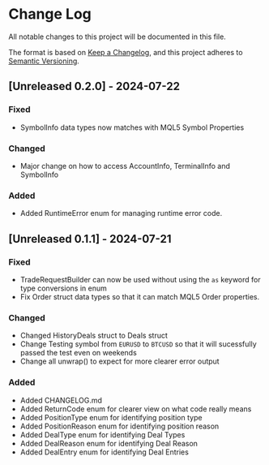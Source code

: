 # Change Log

All notable changes to this project will be documented in this file.

The format is based on [Keep a Changelog](https://keepachangelog.com/en/1.1.0/),
and this project adheres to [Semantic Versioning](https://semver.org/spec/v2.0.0.html).

## [Unreleased 0.2.0] - 2024-07-22

### Fixed
- SymbolInfo data types now matches with MQL5 Symbol Properties

### Changed
- Major change on how to access AccountInfo, TerminalInfo and SymbolInfo

### Added
- Added RuntimeError enum for managing runtime error code.

## [Unreleased 0.1.1] - 2024-07-21

### Fixed
- TradeRequestBuilder can now be used without using the `as` keyword for type conversions in enum
- Fix Order struct data types so that it can match MQL5 Order properties.

### Changed
- Changed HistoryDeals struct to Deals struct
- Change Testing symbol from `EURUSD` to `BTCUSD` so that it will sucessfully passed the test even on weekends
- Change all unwrap() to expect for more clearer error output

### Added
- Added CHANGELOG.md
- Added ReturnCode enum for clearer view on what code really means
- Added PositionType enum for identifying position type
- Added PositionReason enum for identifying position reason
- Added DealType enum for identifying Deal Types
- Added DealReason enum for identifying Deal Reason
- Added DealEntry enum for identifying Deal Entries
